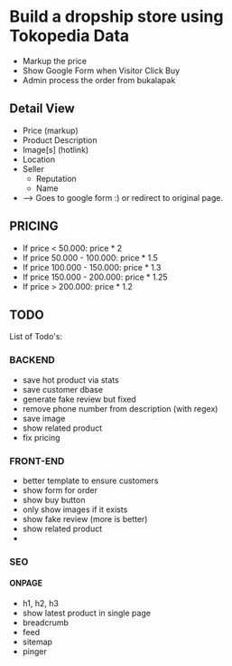 
# Build a dropship store using Tokopedia Data
- Markup the price
- Show Google Form when Visitor Click Buy
- Admin process the order from bukalapak

## Detail View
- Price (markup)
- Product Description
- Image[s] (hotlink)
- Location
- Seller
  - Reputation
  - Name
- <Buy Now Button> --> Goes to google form :) or redirect to original
  page.

## PRICING
- If price < 50.000: price * 2
- If price 50.000 - 100.000: price * 1.5
- If price 100.000 - 150.000: price * 1.3
- If price 150.000 - 200.000: price * 1.25
- If price > 200.000: price * 1.2

## TODO
List of Todo's:

### BACKEND
- save hot product via stats
- save customer dbase
- generate fake review but fixed
- remove phone number from description (with regex)
- save image
- show related product
- fix pricing

### FRONT-END
- better template to ensure customers
- show form for order
- show buy button
- only show images if it exists
- show fake review (more is better)
- show related product
- 

### SEO
#### ONPAGE
- h1, h2, h3
- show latest product in single page
- breadcrumb
- feed
- sitemap
- pinger
